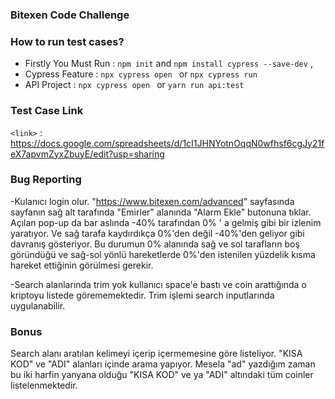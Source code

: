 ### Bitexen Code Challenge

### How to run test cases?

- Firstly You Must Run : `npm init` and `npm install cypress --save-dev` ,
- Cypress Feature : `npx cypress open ` or `npx cypress run`
- API Project : `npx cypress open ` or `yarn run api:test`

### Test Case Link

`<link>` : <https://docs.google.com/spreadsheets/d/1cI1JHNYotnOqqN0wfhsf6cgJy21feX7apvmZyxZbuyE/edit?usp=sharing>

### Bug Reporting

-Kulanıcı login olur. "https://www.bitexen.com/advanced" sayfasında sayfanın sağ alt tarafında "Emirler" alanında "Alarm Ekle" butonuna tıklar. Açılan pop-up da bar aslında -40% tarafından 0% ' a gelmiş gibi bir izlenim yaratıyor. Ve sağ tarafa kaydırdıkça 0%'den değil -40%'den geliyor gibi davranış gösteriyor. Bu durumun 0% alanında sağ ve sol tarafların boş göründüğü ve sağ-sol yönlü hareketlerde 0%'den istenilen yüzdelik kısma hareket ettiğinin görülmesi gerekir.

-Search alanlarında trim yok kullanıcı space'e bastı ve coin arattığında o kriptoyu listede görememektedir. Trim işlemi search inputlarında uygulanabilir.

### Bonus

Search alanı aratılan kelimeyi içerip içermemesine göre listeliyor. "KISA KOD" ve "ADI" alanları içinde arama yapıyor. Mesela "ad" yazdığım zaman bu iki harfin yanyana olduğu "KISA KOD" ve ya "ADI" altındaki tüm coinler listelenmektedir.
